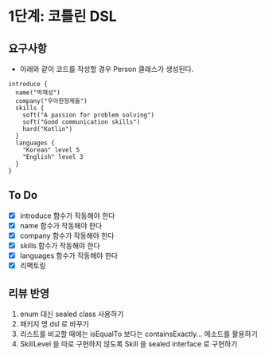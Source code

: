 # 1단계: 코틀린 DSL

## 요구사항
- 아래와 같이 코드를 작성할 경우 Person 클래스가 생성된다.
```
introduce {
  name("박재성")
  company("우아한형제들")
  skills {
    soft("A passion for problem solving")
    soft("Good communication skills")
    hard("Kotlin")
  }
  languages {
    "Korean" level 5
    "English" level 3
  }
}

```

## To Do
- [x] introduce 함수가 작동해야 한다
- [x] name 함수가 작동해야 한다
- [x] company 함수가 작동해야 한다
- [x] skills 함수가 작동해야 한다
- [x] languages 함수가 작동해야 한다
- [x] 리팩토링

## 리뷰 반영
1. enum 대신 sealed class 사용하기
2. 패키지 명 dsl 로 바꾸기
3. 리스트를 비교할 때에는 isEqualTo 보다는 containsExactly... 메소드를 활용하기
4. SkillLevel 을 따로 구현하지 않도록 Skill 을 sealed interface 로 구현하기